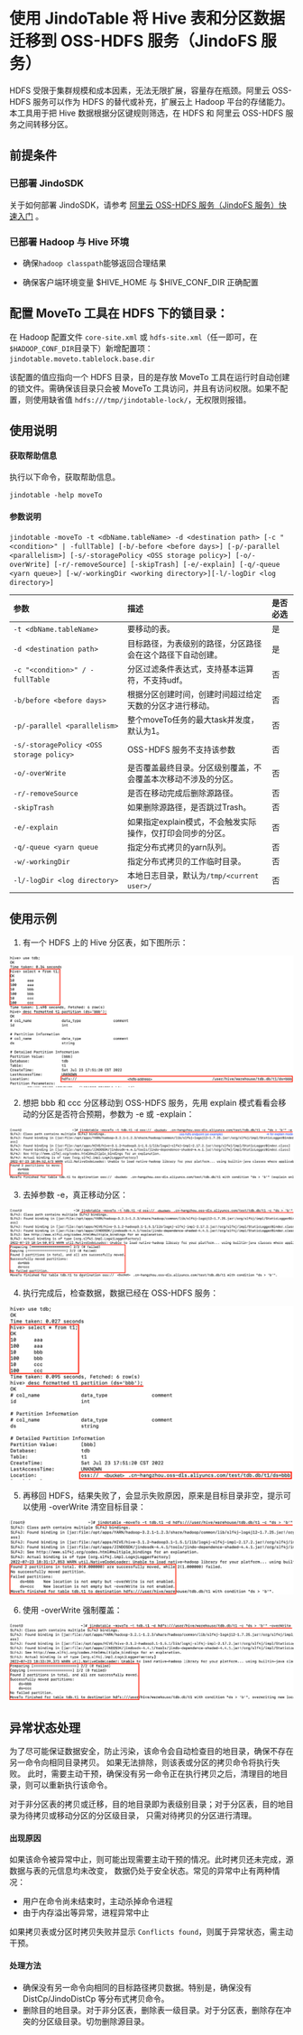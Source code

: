 # 使用 JindoTable 将 Hive 表和分区数据迁移到 OSS-HDFS 服务（JindoFS 服务）

HDFS 受限于集群规模和成本因素，无法无限扩展，容量存在瓶颈。阿里云 OSS-HDFS 服务可以作为 HDFS 的替代或补充，扩展云上 Hadoop 平台的存储能力。
本工具用于把 Hive 数据根据分区键规则筛选，在 HDFS 和 阿里云 OSS-HDFS 服务之间转移分区。

## 前提条件
### 已部署 JindoSDK

关于如何部署 JindoSDK，请参考 [阿里云 OSS-HDFS 服务（JindoFS 服务）快速入门](/docs/user/4.x/4.6.x/4.6.9/jindofs/jindo_dls_quickstart.md) 。

### 已部署 Hadoop 与 Hive 环境

* 确保`hadoop classpath`能够返回合理结果

* 确保客户端环境变量 $HIVE_HOME 与 $HIVE_CONF_DIR 正确配置

## 配置 MoveTo 工具在 HDFS 下的锁目录：

在 Hadoop 配置文件 `core-site.xml` 或 `hdfs-site.xml`（任一即可，在`$HADOOP_CONF_DIR`目录下）新增配置项：`jindotable.moveto.tablelock.base.dir`

该配置的值应指向一个 HDFS 目录，目的是存放 MoveTo 工具在运行时自动创建的锁文件。需确保该目录只会被 MoveTo 工具访问，并且有访问权限。如果不配置，则使用缺省值 `hdfs:///tmp/jindotable-lock/`，无权限则报错。

## 使用说明

#### 获取帮助信息

执行以下命令，获取帮助信息。

```
jindotable -help moveTo
```

#### 参数说明

```shell
jindotable -moveTo -t <dbName.tableName> -d <destination path> [-c "<condition>" | -fullTable] [-b/-before <before days>] [-p/-parallel <parallelism>] [-s/-storagePolicy <OSS storage policy>] [-o/-overWrite] [-r/-removeSource] [-skipTrash] [-e/-explain] [-q/-queue <yarn queue>] [-w/-workingDir <working directory>][-l/-logDir <log directory>]
```

| 参数 | 描述 | 是否必选 |
| :--- | :--- | :--- |
| `-t <dbName.tableName>` | 要移动的表。 | 是|
| `-d <destination path>` | 目标路径，为表级别的路径，分区路径会在这个路径下自动创建。 | 是 |
| `-c "<condition>" / -fullTable` | 分区过滤条件表达式，支持基本运算符，不支持udf。 | 否 |
| `-b/before <before days>` | 根据分区创建时间，创建时间超过给定天数的分区才进行移动。 | 否 |
| `-p/-parallel <parallelism>` | 整个moveTo任务的最大task并发度，默认为1。 | 否 |
| `-s/-storagePolicy <OSS storage policy>` | OSS-HDFS 服务不支持该参数 | 否 |
| `-o/-overWrite` | 是否覆盖最终目录。分区级别覆盖，不会覆盖本次移动不涉及的分区。 | 否 |
| `-r/-removeSource` | 是否在移动完成后删除源路径。 | 否 |
| `-skipTrash` | 如果删除源路径，是否跳过Trash。 | 否 |
| `-e/-explain`| 如果指定explain模式，不会触发实际操作，仅打印会同步的分区。 | 否 |
| `-q/-queue <yarn queue` | 指定分布式拷贝的yarn队列。 | 否 |
| `-w/-workingDir` | 指定分布式拷贝的工作临时目录。 | 否 |
| `-l/-logDir <log directory>` | 本地日志目录，默认为`/tmp/<current user>/` | 否 |

## 使用示例

1. 有一个 HDFS 上的 Hive 分区表，如下图所示：

![image.png](pic/jindotable_moveto_dls_1.png)

2. 想把 bbb 和 ccc 分区移动到 OSS-HDFS 服务，先用 explain 模式看看会移动的分区是否符合预期，参数为 -e 或 -explain：

![image.png](pic/jindotable_moveto_dls_2.png)

3. 去掉参数 -e，真正移动分区：

![image.png](pic/jindotable_moveto_dls_3.png)

4. 执行完成后，检查数据，数据已经在 OSS-HDFS 服务：

![image.png](pic/jindotable_moveto_dls_4.png)

5. 再移回 HDFS，结果失败了，会显示失败原因，原来是目标目录非空，提示可以使用 -overWrite 清空目标目录：

![image.png](pic/jindotable_moveto_dls_5.png)

6. 使用 -overWrite 强制覆盖：

![image.png](pic/jindotable_moveto_dls_6.png)

## 异常状态处理

为了尽可能保证数据安全，防止污染，该命令会自动检查目的地目录，确保不存在另一命令向相同目录拷贝。
如果无法排除，则该表或分区的拷贝命令将执行失败。
此时，需要主动干预，确保没有另一命令正在执行拷贝之后，清理目的地目录，则可以重新执行该命令。

对于非分区表的拷贝或迁移，目的地目录即为表级别目录；对于分区表，目的地目录为待拷贝或移动分区的分区级目录，
只需对待拷贝的分区进行清理。

#### 出现原因

如果该命令被异常中止，则可能出现需要主动干预的情况。此时拷贝还未完成，源数据与表的元信息均未改变，
数据仍处于安全状态。常见的异常中止有两种情况：
* 用户在命令尚未结束时，主动杀掉命令进程
* 由于内存溢出等异常，进程异常中止

如果拷贝表或分区时拷贝失败并显示 ``Conflicts found``，则属于异常状态，需主动干预。

#### 处理方法

* 确保没有另一命令向相同的目标路径拷贝数据。特别是，确保没有 DistCp/JindoDistCp 等分布式拷贝命令。
* 删除目的地目录。对于非分区表，删除表一级目录。对于分区表，删除存在冲突的分区级目录。切勿删除源目录。
